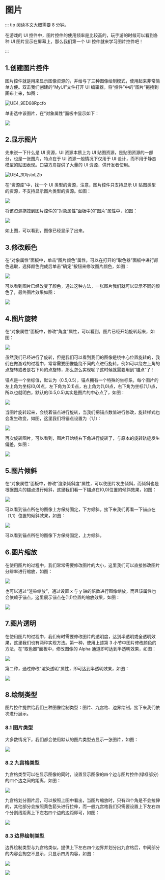 # 图片

::: tip 阅读本文大概需要 8 分钟。

在游戏的 UI 控件中，图片控件的使用频率是比较高的，玩手游的时候可以看到各种 UI 图片显示在屏幕上，那么我们第一个 UI 控件就来学习图片控件吧！

:::

## 1.创建图片控件

图片控件就是用来显示图像资源的，并给与了三种图像绘制模式，使用起来非常简单方便。双击我们创建的“MyUI”文件打开 UI 编辑器，将“控件”中的“图片”拖拽到画布上来，如图：

![UE4_9ED68Rpcfo](https://arkimg.ark.online/UE4_9ED68Rpcfo.webp)

单击选中该图片，在“对象属性”面板中显示如下：

![](https://wstatic-a1.233leyuan.com/productdocs/static/boxcnOdeQZIvAmFRVGvyQ4LuPud.png)

## 2.显示图片

先来说一下什么是 UI 资源，UI 资源本质上为 UI 贴图资源，是贴图资源的一部分，也是一张图片，特点在于 UI 资源一般情况下仅用于 UI 设计，而不用于静态模型的贴图表现。口袋方舟提供了大量的 UI 资源，供开发者使用。

![UE4_3DljstxLZb](https://arkimg.ark.online/UE4_3DljstxLZb.webp)

在“资源库”中，找一个 UI 类型的资源，注意，图片控件只支持显示 UI 贴图类型的资源，不支持显示图片类型的资源。如图：

![](https://wstatic-a1.233leyuan.com/productdocs/static/boxcnCFFTMDb5QxK6pVcjIwZD7d.png)

将该资源拖拽到图片控件的“对象属性”面板中的“图片”属性中，如图：

![](https://wstatic-a1.233leyuan.com/productdocs/static/boxcnKZjmewJfUXfyT3CPKCHXwf.png)

如上图，可以看到，图像已经显示了出来。

## 3.修改颜色

在“对象属性”面板中，单击“图片颜色”属性，可以在打开的“取色器”面板中进行颜色选取，选择颜色完成后单击“确定”按钮来修改图片颜色，如图：

![](https://wstatic-a1.233leyuan.com/productdocs/static/boxcnh1ZrmmGQXLqFrApClaTADc.png)

可以看到图片已经改变了颜色，通过这种方法，一张图片我们就可以显示不同的颜色了，最终图片效果如图：

![](https://wstatic-a1.233leyuan.com/productdocs/static/boxcnqi64fr14TTmd2QK0CwlBTc.png)

## 4.图片旋转

在“对象属性”面板中，修改“角度”属性，可以看到，图片已经开始旋转起来，如图：

![](https://wstatic-a1.233leyuan.com/productdocs/static/boxcn6GDg5Wh7QS66Vzyglh2sPh.gif)

虽然我们已经进行了旋转，但是我们可以看到我们的图像是绕中心位置旋转的，我们在做游戏的过程中，常常需要图像能绕不同的点进行旋转，例如可以绕左上角的点旋转或者是右下角的点旋转，那么怎么实现呢？这时候就需要用到“锚点”了！

锚点是一个坐标值，默认为（0.5,0.5），锚点拥有一个特殊的坐标系，每个图片的左上角为坐标(0,0)点，左下角为(0,1)点，右上角为(1,0)点，右下角为坐标(1,1)点，所以也就明白，默认的(0.5,0.5)其实是图片的中心点了，如图：

![](https://wstatic-a1.233leyuan.com/productdocs/static/boxcn8m080eetTOa37S7U5MuiBf.png)

当图片旋转起来，会绕着锚点进行旋转，当我们把锚点数值进行修改，旋转样式也会发生改变，如图，这里我们将锚点设置为（1,1）：

![](https://wstatic-a1.233leyuan.com/productdocs/static/boxcnWIiQpb25HrHoGR8q78vNLg.png)

再次旋转图片，可以看到，图片开始绕右下角进行旋转了，与原本的旋转轨迹发生偏差，如图：

![](https://wstatic-a1.233leyuan.com/productdocs/static/boxcnG7TjpQ43Hz8bJgxkiHpDIQ.gif)

## 5.图片倾斜

在“对象属性”面板中，修改“渲染倾斜度”属性，可以使图片发生倾斜，而倾斜也是根据图片的锚点进行倾斜，这里我们看一下锚点在(0,0)位置的倾斜效果，如图：

![](https://wstatic-a1.233leyuan.com/productdocs/static/boxcnyceWHKEk4yYNAl1G9D2TMf.gif)

可以看到锚点所在的图像上方保持固定，下方倾斜。接下来我们再看一下锚点在（1,1）位置的倾斜效果，如图：

![](https://wstatic-a1.233leyuan.com/productdocs/static/boxcnirAGjp5XtXCDaC97DTuLKg.gif)

可以看到锚点所在的图像下方保持固定，上方倾斜。

## 6.图片缩放

在使用图片的过程中，我们常常需要修改图片的大小，这里我们可以直接修改图片分辨率进行缩放，如图：

![](https://wstatic-a1.233leyuan.com/productdocs/static/boxcnGtpy7wlgEIxve9PX11JDRd.gif)

也可以通过“渲染缩放”，通过设置 x 与 y 轴的倍数进行图像缩放，而且该属性也会依赖于锚点，这里展示锚点在(1,1)位置的缩放效果，如图：

![](https://wstatic-a1.233leyuan.com/productdocs/static/boxcn14jUOLrvyWzcK7k1D9COl0.gif)

## 7.图片透明

在使用图片的过程中，我们有时需要修改图片的透明度，达到半透明或全透明效果，这里我们也有两种实现方法。第一种，使用上述第 3 小节中图片修改颜色的方法，在“取色器”面板中，修改图像的 Alpha 通道即可达到半透明效果，如图：

![](https://wstatic-a1.233leyuan.com/productdocs/static/boxcnGFdasy9NWginHTAcdXMM6d.png)

第二种，通过修改“渲染透明”属性，即可达到半透明效果，如图：

![](https://wstatic-a1.233leyuan.com/productdocs/static/boxcnK7ukyTfNu5uhh1tgrdtJLc.png)

## 8.绘制类型

图片控件提供给我们三种图像绘制类型：图片、九宫格、边界绘制，接下来我们依次进行展示。

### 8.1 图片类型

大多数情况下，我们都会使用默认的图片类型去显示一张图片，如图：

![](https://wstatic-a1.233leyuan.com/productdocs/static/boxcn5BGw2iFTV0GIOhiysJzVAb.png)

### 8.2 九宫格类型

九宫格类型可以在显示图像的同时，设置显示图像的四个边与图片控件(绿框部分)的四个边之间的距离，如图：

![](https://wstatic-a1.233leyuan.com/productdocs/static/boxcn7EdwZriziu0zUKtIeaR15f.png)

九宫格划分图片后，可以按照上图中看出，当图片缩放时，只有四个角是不会拉伸的，其他部分会按照黄色箭头进行拉伸，而一般九宫格我们只需要设置上下左右四个分割线距离上下左右四个边的边距即可，如图：

![](https://wstatic-a1.233leyuan.com/productdocs/static/boxcnqyz2Zcf1xH8nZaz9jBUJcf.png)

### 8.3 边界绘制类型

边界绘制类型与九宫格类似，提供上下左右四个边界并划分出九宫格后，中间部分的内容会掏空不显示，只显示四周内容，如图：

![](https://wstatic-a1.233leyuan.com/productdocs/static/boxcn06X1JMGlFF3FDx9pB5oZWh.png)

![](https://wstatic-a1.233leyuan.com/productdocs/static/boxcnKSI5Al0jnZE0fJLYeY4ZKe.png)